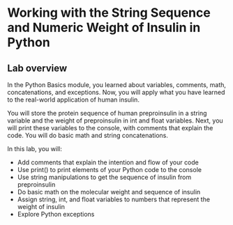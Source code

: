 # Working with the String Sequence and Numeric Weight of Insulin in Python

## Lab overview

In the Python Basics module, you learned about variables, comments, math, concatenations, and exceptions. Now, you will apply what you have learned to the real-world application of human insulin.

You will store the protein sequence of human preproinsulin in a string variable and the weight of preproinsulin in int and float variables. Next, you will print these variables to the console, with comments that explain the code. You will do basic math and string concatenations.

In this lab, you will:

- Add comments that explain the intention and flow of your code
- Use print() to print elements of your Python code to the console
- Use string manipulations to get the sequence of insulin from preproinsulin
- Do basic math on the molecular weight and sequence of insulin
- Assign string, int, and float variables to numbers that represent the weight of insulin
- Explore Python exceptions